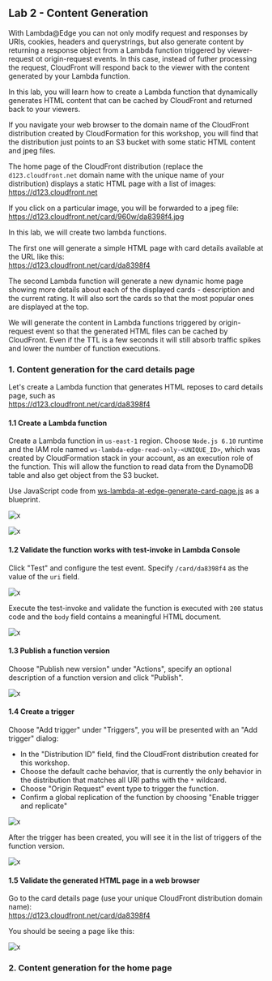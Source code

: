 ## Lab 2 - Content Generation

With Lambda@Edge you can not only modify request and responses by URIs, cookies, headers and querystrings, but also generate content by returning a response object from a Lambda function triggered by viewer-request ot origin-request events. In this case, instead of futher processing the request, CloudFront will respond back to the viewer with the content generated by your Lambda function.

In this lab, you will learn how to create a Lambda function that dynamically generates HTML content that can be cached by CloudFront and returned back to your viewers.

If you navigate your web browser to the domain name of the CloudFront distribution created by CloudFormation for this workshop, you will find that the distribution just points to an S3 bucket with some static HTML content and jpeg files.

The home page of the CloudFront distribution (replace the `d123.cloudfront.net` domain name with the unique name of your distribution) displays a static HTML page with a list of images:  
https://d123.cloudfront.net

If you click on a particular image, you will be forwarded to a jpeg file:  
https://d123.cloudfront.net/card/960w/da8398f4.jpg

In this lab, we will create two lambda functions.

The first one will generate a simple HTML page with card details available at the URL like this:  
https://d123.cloudfront.net/card/da8398f4  

The second Lambda function will generate a new dynamic home page showing more details about each of the displayed cards - description and the current rating. It will also sort the cards so that the most popular ones are displayed at the top.

We will generate the content in Lambda functions triggered by origin-request event so that the generated HTML files can be cached by CloudFront. Even if the TTL is a few seconds it will still absorb traffic spikes and lower the number of function executions.

### 1. Content generation for the card details page

Let's create a Lambda function that generates HTML reposes to card details page, such as  
https://d123.cloudfront.net/card/da8398f4

#### 1.1 Create a Lambda function

Create a Lambda function in `us-east-1` region. Choose `Node.js 6.10` runtime and the IAM role named `ws-lambda-edge-read-only-<UNIQUE_ID>`, which was created by CloudFormation stack in your account, as an execution role of the function. This will allow the function to read data from the DynamoDB table and also get object from the S3 bucket.

Use JavaScript code from [ws-lambda-at-edge-generate-card-page.js](./ws-lambda-at-edge-generate-card-page.js) as a blueprint.

![x](./img/01-create-function.png)

![x](./img/02-create-function.png)

#### 1.2 Validate the function works with test-invoke in Lambda Console

Click "Test" and configure the test event. Specify `/card/da8398f4` as the value of the `uri` field.

![x](./img/03-configure-test-event.png)

Execute the test-invoke and validate the function is executed with `200` status code and the `body` field contains a meaningful HTML document.

![x](./img/04-test-invoke-successful.png)

#### 1.3 Publish a function version

Choose "Publish new version" under "Actions", specify an optional description of a function version and click "Publish".

![x](./img/05-version-published.png)

#### 1.4 Create a trigger

Choose "Add trigger" under "Triggers", you will be presented with an "Add trigger" dialog:
* In the "Distribution ID" field, find the CloudFront distribution created for this workshop.  
* Choose the default cache behavior, that is currently the only behavior in the distribution that matches all URI paths with the `*` wildcard.  
* Choose "Origin Request" event type to trigger the function.
* Confirm a global replication of the function by choosing "Enable trigger and replicate"

![x](./img/07-create-trigger.png)

After the trigger has been created, you will see it in the list of triggers of the function version.

![x](./img/08-trigger-created.png)

#### 1.5 Validate the generated HTML page in a web browser

Go to the card details page (use your unique CloudFront distribution domain name):  
https://d123.cloudfront.net/card/da8398f4  

You should be seeing a page like this:

![x](./img/09-card-page-generated.png)

### 2. Content generation for the home page
